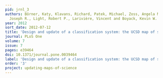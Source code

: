```yaml
---
pid: jrnl_3
authors: Börner, Katy, Klavans, Richard, Patek, Michael, Zoss, Angela M., Biberstine,
  Joseph R., Light, Robert P., Larivière, Vincent and Boyack, Kevin W.
year: 2012
sort_date: 2012-07-12
title: 'Design and update of a classification system: the UCSD map of science'
journal: PLoS One
volume: 7
issue: 7
pages: e39464
doi: 10.1371/journal.pone.0039464
label: 'Design and update of a classification system: the UCSD map of science'
order: '3'
project: updating-maps-of-science
---
```

